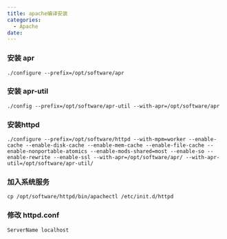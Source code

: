 ```yaml
---
title: apache编译安装
categories:
  - Apache
date:
---
```


### 安装 apr

	./configure --prefix=/opt/software/apr

### 安装 apr-util
	
	./config --prefix=/opt/software/apr-util --with-apr=/opt/software/apr

### 安装httpd

	./configure --prefix=/opt/software/httpd --with-mpm=worker --enable-cache --enable-disk-cache --enable-mem-cache --enable-file-cache --enable-nonportable-atomics --enable-mods-shared=most --enable-so --enable-rewrite --enable-ssl --with-apr=/opt/software/apr/ --with-apr-util=/opt/software/apr-util/

###  加入系统服务
	
	cp /opt/software/httpd/bin/apachectl /etc/init.d/httpd

### 修改 httpd.conf

	ServerName localhost